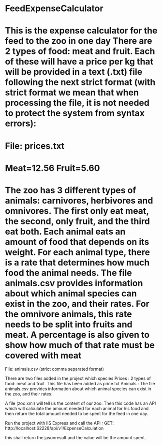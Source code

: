 # FeedExpenseCalculator
This is the expense calculator for the feed to the zoo in one day
There are 2 types of food: meat and fruit.
Each of these will have a price per kg that will be provided in a text (.txt) file
following the next strict format (with strict format we mean that when processing
the file, it is not needed to protect the system from syntax errors):
=======================================
File: prices.txt
=======================================
Meat=12.56
Fruit=5.60
=======================================
The zoo has 3 different types of animals: carnivores, herbivores and omnivores. The
first only eat meat, the second, only fruit, and the third eat both.
Each animal eats an amount of food that depends on its weight. For each animal
type, there is a rate that determines how much food the animal needs.
The file animals.csv provides information about which animal species can exist in
the zoo, and their rates.
For the omnivore animals, this rate needs to be split into fruits and meat. A
percentage is also given to show how much of that rate must be covered with meat
=======================================
File: animals.csv (strict comma separated format)


There are two files added in the project which species 
Prices : 2 types of food: meat and fruit. This file has been added as price.txt
Animals : The file animals.csv provides information about which animal species can exist in
the zoo, and their rates.

A file (zoo.xml) will tell us the content of our zoo. Then this code has an API which will calculate the amount needed for each animal for his food and then return the total amount needed to be spent for the feed in one day.

Run the project with IIS Express and call the API :
GET: 
http://localhost:62228/api/v1/ExpenseCalculation

this shall return the jasonresult and the value will be the amount spent.
